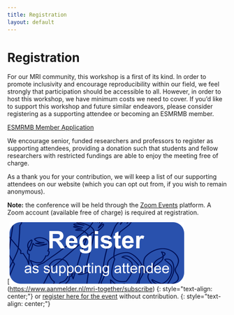 ```yaml
--- 
title: Registration
layout: default
--- 
```


# Registration

For our MRI community, this workshop is a first of its kind. In order to promote inclusivity and encourage reproducibility within our field, we feel strongly that participation should be accessible to all. However, in order to host this workshop, we have minimum costs we need to cover. If you’d like to support this workshop and future similar endeavors, please consider registering as a supporting attendee or becoming an ESMRMB member.

[ESMRMB Member Application](https://www.esmrmb.org/membership/#m-application)

We encourage senior, funded researchers and professors to register as supporting attendees, providing a donation such that students and fellow researchers with restricted fundings are able to enjoy the meeting free of charge.

As a thank you for your contribution, we will keep a list of our supporting attendees on our website (which you can opt out from, if you wish to remain anonymous).

**Note:** the conference will be held through the [Zoom Events](https://events.zoom.us/) platform. A Zoom account (available free of charge) is required at registration.

[<img src="images/register_button.png" style="float: none; display: inline-block"/>(https://www.aanmelder.nl/mri-together/subscribe)
{: style="text-align: center;"}
or [register here for the event](https://events.zoom.us/ev/AEaNvEVYuDSSPf8Chveqs5EvDC-eWPCQxNQF-_QhyU_OAr-5Z4iywooXKyHd6k245Kd-eJM) without contribution.
{: style="text-align: center;"}

